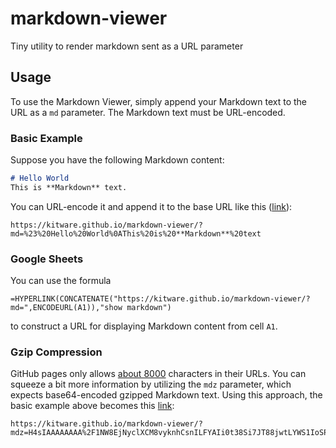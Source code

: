 # markdown-viewer
Tiny utility to render markdown sent as a URL parameter

## Usage

To use the Markdown Viewer, simply append your Markdown text to the URL as a `md` parameter. The Markdown text must be URL-encoded.

### Basic Example

Suppose you have the following Markdown content:

```markdown
# Hello World
This is **Markdown** text.
```

You can URL-encode it and append it to the base URL like this ([link](https://kitware.github.io/markdown-viewer/?md=%23%20Hello%20World%0AThis%20is%20**Markdown**%20text)): 

```
https://kitware.github.io/markdown-viewer/?md=%23%20Hello%20World%0AThis%20is%20**Markdown**%20text
```

### Google Sheets

You can use the formula

```
=HYPERLINK(CONCATENATE("https://kitware.github.io/markdown-viewer/?md=",ENCODEURL(A1)),"show markdown")
```

to construct a URL for displaying Markdown content from cell `A1`.

### Gzip Compression

GitHub pages only allows [about 8000](https://stackoverflow.com/a/64565317) characters in their URLs. You can squeeze a bit more information by utilizing the `mdz` parameter, which expects base64-encoded gzipped Markdown text.
Using this approach, the basic example above becomes this [link](https://kitware.github.io/markdown-viewer/?mdz=H4sIAAAAAAAA%2F1NW8EjNyclXCM8vyknhCsnILFYAIi0t38Si7JT88jwtLYWS1IoSPQCudMgjKAAAAA%3D%3D):

```
https://kitware.github.io/markdown-viewer/?mdz=H4sIAAAAAAAA%2F1NW8EjNyclXCM8vyknhCsnILFYAIi0t38Si7JT88jwtLYWS1IoSPQCudMgjKAAAAA%3D%3D
```
